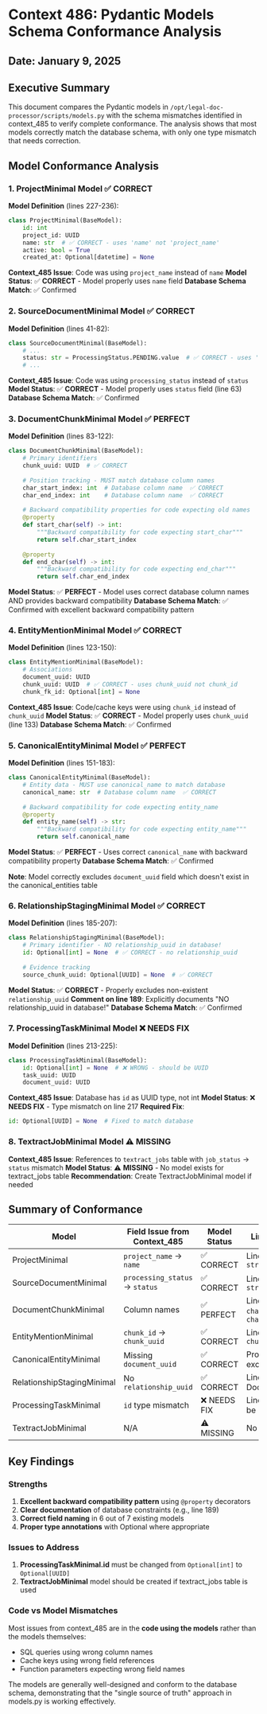 # Context 486: Pydantic Models Schema Conformance Analysis

## Date: January 9, 2025

## Executive Summary

This document compares the Pydantic models in `/opt/legal-doc-processor/scripts/models.py` with the schema mismatches identified in context_485 to verify complete conformance. The analysis shows that most models correctly match the database schema, with only one type mismatch that needs correction.

## Model Conformance Analysis

### 1. ProjectMinimal Model ✅ CORRECT

**Model Definition** (lines 227-236):
```python
class ProjectMinimal(BaseModel):
    id: int
    project_id: UUID
    name: str  # ✅ CORRECT - uses 'name' not 'project_name'
    active: bool = True
    created_at: Optional[datetime] = None
```

**Context_485 Issue**: Code was using `project_name` instead of `name`
**Model Status**: ✅ **CORRECT** - Model properly uses `name` field
**Database Schema Match**: ✅ Confirmed

### 2. SourceDocumentMinimal Model ✅ CORRECT

**Model Definition** (lines 41-82):
```python
class SourceDocumentMinimal(BaseModel):
    # ...
    status: str = ProcessingStatus.PENDING.value  # ✅ CORRECT - uses 'status'
    # ...
```

**Context_485 Issue**: Code was using `processing_status` instead of `status`
**Model Status**: ✅ **CORRECT** - Model properly uses `status` field (line 63)
**Database Schema Match**: ✅ Confirmed

### 3. DocumentChunkMinimal Model ✅ PERFECT

**Model Definition** (lines 83-122):
```python
class DocumentChunkMinimal(BaseModel):
    # Primary identifiers
    chunk_uuid: UUID  # ✅ CORRECT
    
    # Position tracking - MUST match database column names
    char_start_index: int  # Database column name  ✅ CORRECT
    char_end_index: int    # Database column name  ✅ CORRECT
    
    # Backward compatibility properties for code expecting old names
    @property
    def start_char(self) -> int:
        """Backward compatibility for code expecting start_char"""
        return self.char_start_index
    
    @property
    def end_char(self) -> int:
        """Backward compatibility for code expecting end_char"""
        return self.char_end_index
```

**Model Status**: ✅ **PERFECT** - Model uses correct database column names AND provides backward compatibility
**Database Schema Match**: ✅ Confirmed with excellent backward compatibility pattern

### 4. EntityMentionMinimal Model ✅ CORRECT

**Model Definition** (lines 123-150):
```python
class EntityMentionMinimal(BaseModel):
    # Associations
    document_uuid: UUID
    chunk_uuid: UUID  # ✅ CORRECT - uses chunk_uuid not chunk_id
    chunk_fk_id: Optional[int] = None
```

**Context_485 Issue**: Code/cache keys were using `chunk_id` instead of `chunk_uuid`
**Model Status**: ✅ **CORRECT** - Model properly uses `chunk_uuid` (line 133)
**Database Schema Match**: ✅ Confirmed

### 5. CanonicalEntityMinimal Model ✅ PERFECT

**Model Definition** (lines 151-183):
```python
class CanonicalEntityMinimal(BaseModel):
    # Entity data - MUST use canonical_name to match database
    canonical_name: str  # Database column name  ✅ CORRECT
    
    # Backward compatibility for code expecting entity_name
    @property
    def entity_name(self) -> str:
        """Backward compatibility for code expecting entity_name"""
        return self.canonical_name
```

**Model Status**: ✅ **PERFECT** - Uses correct `canonical_name` with backward compatibility property
**Database Schema Match**: ✅ Confirmed

**Note**: Model correctly excludes `document_uuid` field which doesn't exist in the canonical_entities table

### 6. RelationshipStagingMinimal Model ✅ CORRECT

**Model Definition** (lines 185-207):
```python
class RelationshipStagingMinimal(BaseModel):
    # Primary identifier - NO relationship_uuid in database!
    id: Optional[int] = None  # ✅ CORRECT - no relationship_uuid
    
    # Evidence tracking
    source_chunk_uuid: Optional[UUID] = None  # ✅ CORRECT
```

**Model Status**: ✅ **CORRECT** - Properly excludes non-existent `relationship_uuid`
**Comment on line 189**: Explicitly documents "NO relationship_uuid in database!"
**Database Schema Match**: ✅ Confirmed

### 7. ProcessingTaskMinimal Model ❌ NEEDS FIX

**Model Definition** (lines 213-225):
```python
class ProcessingTaskMinimal(BaseModel):
    id: Optional[int] = None  # ❌ WRONG - should be UUID
    task_uuid: UUID
    document_uuid: UUID
```

**Context_485 Issue**: Database has `id` as UUID type, not int
**Model Status**: ❌ **NEEDS FIX** - Type mismatch on line 217
**Required Fix**:
```python
id: Optional[UUID] = None  # Fixed to match database
```

### 8. TextractJobMinimal Model ⚠️ MISSING

**Context_485 Issue**: References to `textract_jobs` table with `job_status` → `status` mismatch
**Model Status**: ⚠️ **MISSING** - No model exists for textract_jobs table
**Recommendation**: Create TextractJobMinimal model if needed

## Summary of Conformance

| Model | Field Issue from Context_485 | Model Status | Line Reference |
|-------|----------------------------|--------------|----------------|
| ProjectMinimal | `project_name` → `name` | ✅ CORRECT | Line 233: `name: str` |
| SourceDocumentMinimal | `processing_status` → `status` | ✅ CORRECT | Line 63: `status: str` |
| DocumentChunkMinimal | Column names | ✅ PERFECT | Lines 100-101: `char_start_index`, `char_end_index` |
| EntityMentionMinimal | `chunk_id` → `chunk_uuid` | ✅ CORRECT | Line 133: `chunk_uuid: UUID` |
| CanonicalEntityMinimal | Missing `document_uuid` | ✅ CORRECT | Properly excluded |
| RelationshipStagingMinimal | No `relationship_uuid` | ✅ CORRECT | Line 189: Documented |
| ProcessingTaskMinimal | `id` type mismatch | ❌ NEEDS FIX | Line 217: Should be UUID |
| TextractJobMinimal | N/A | ⚠️ MISSING | No model exists |

## Key Findings

### Strengths
1. **Excellent backward compatibility pattern** using `@property` decorators
2. **Clear documentation** of database constraints (e.g., line 189)
3. **Correct field naming** in 6 out of 7 existing models
4. **Proper type annotations** with Optional where appropriate

### Issues to Address
1. **ProcessingTaskMinimal.id** must be changed from `Optional[int]` to `Optional[UUID]`
2. **TextractJobMinimal** model should be created if textract_jobs table is used

### Code vs Model Mismatches
Most issues from context_485 are in the **code using the models** rather than the models themselves:
- SQL queries using wrong column names
- Cache keys using wrong field references  
- Function parameters expecting wrong field names

The models are generally well-designed and conform to the database schema, demonstrating that the "single source of truth" approach in models.py is working effectively.